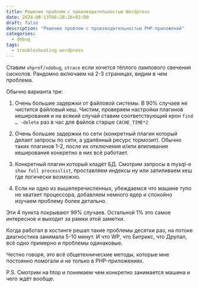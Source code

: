 ```yaml
---
title: Решение проблем с производительностью Wordpress
date: 2024-08-13T06:28:26+03:00
draft: false
description: "Решение проблем с производительностью PHP-приложений"
categories:
  - debug
tags:
  - troubleshooting wordpress
---
```

Ставим `xhprof/xdebug`, `strace` если хочется тёплого лампового свечения сисколов. Рандомно включаем на 2-3 страницах, видим в чем проблема.

Обычно варианта три:

1. Очень большие задержки от файловой системы.
В 90% случаев не чистится файловый кеш. Чистим, проверяем настройки плагинов кеширования и на всякий случай ставим соответствующий крон `find … -delete` раз в час для файлов старше `CACHE_TIME*2`

2. Очень большие задержки по сети (конкретный плагин который делает запросы по сети, а удалённый ресурс тормозит).
Обычно таких плагинов 1-2, после их отключения и/или впиливания кеширования конкретно в них всё работает.

3. Конкретный плагин который кладёт БД. Смотрим запросы в mysql-e `show full processlist`, проставляем индексы ну или запиливаем кеш где логически возможно.

4. Если ни одно из вышеперечисленных, убеждаемся что машине тупо не хватает процессора, добавляем немного ядер и спокойно изучаем проблему более детально.

Эти 4 пункта покрывают 99% случаев. Остальной 1% это самое интересное и выходит за рамки этой заметки.

Когда работал в хостинге решал такие проблемы десятки раз, на потоке диагностика занимала 5-10 минут. И что WP, что Битрикс, что Друпал, всё одно примерно и проблемы одинаковые.

Честно говоря, это всё общетехнические методы, которые мне постоянно помогали и не только в PHP-приложениях. 

P.S. Смотрим на htop и понимаем чем конкретно занимается машина и чего ждёт вообще.